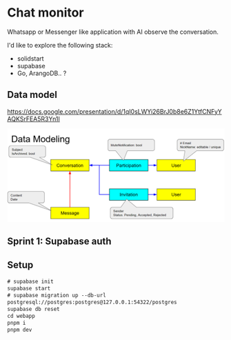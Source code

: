 # Chat monitor

Whatsapp or Messenger like application with AI observe the conversation.

I'd like to explore the following stack:

- solidstart
- supabase
- Go, ArangoDB.. ?

## Data model

<https://docs.google.com/presentation/d/1qI0sLWYi26BrJ0b8e6Z1YtfCNFyYAQKSrFEA5R3Yn1I>

![](assets/data-model-v1.png)

## Sprint 1: Supabase auth

## Setup

```
# supabase init
supabase start
# supabase migration up --db-url postgresql://postgres:postgres@127.0.0.1:54322/postgres
supabase db reset
cd webapp
pnpm i
pnpm dev
```
